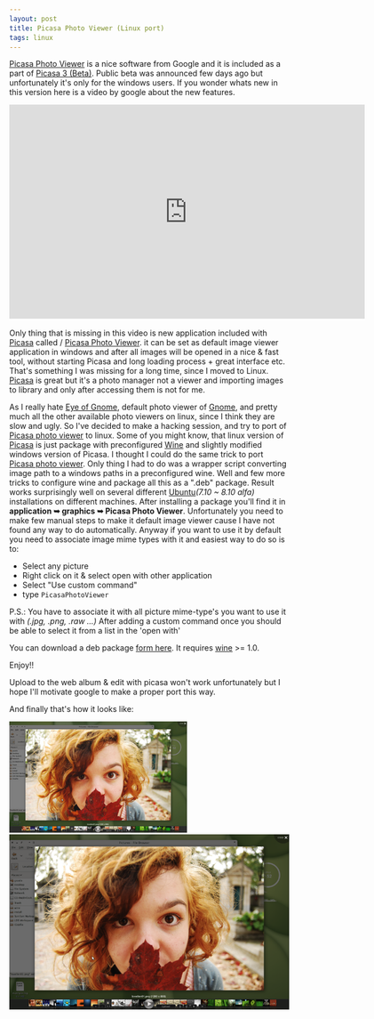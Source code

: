 ```yaml
---
layout: post
title: Picasa Photo Viewer (Linux port)
tags: linux
---
```


[Picasa Photo Viewer] is a nice software from Google and it is included as
a part of [Picasa 3 (Beta)][Picasa]. Public beta was announced few days
ago but unfortunately it's only for the windows users. If you wonder whats
new in this version here is a video by google about the new features.


<object width="640" height="385">
	<param name="movie" value="http://www.youtube.com/v/rskC6c_5L1M&color1=0xb1b1b1&color2=0xd0d0d0&hl=en_US&feature=player_embedded&fs=1"></param>
	<param name="allowFullScreen" value="true">	</param>
	<param name="allowScriptAccess" value="always"></param>
	<embed src="http://www.youtube.com/v/rskC6c_5L1M&color1=0xb1b1b1&color2=0xd0d0d0&hl=en_US&feature=player_embedded&fs=1" type="application/x-shockwave-flash" allowfullscreen="true" allowScriptAccess="always" width="640" height="385"></embed>
</object>


Only thing that is missing in this video is new application included with
[Picasa] called / [Picasa Photo Viewer]. it can be set as default image
viewer application in windows and after all images will be opened in a
nice & fast tool, without starting Picasa and long loading process + great
interface etc. That's something I was missing for a long time, since I
moved to Linux. [Picasa] is great but it's a photo manager not a viewer
and importing images to library and only after accessing them is not for
me.

As I really hate [Eye of Gnome], default photo viewer of [Gnome], and pretty 
much all the other available photo viewers on linux, since I think they are 
slow and ugly. So I've decided to make a hacking session, and try to port of
[Picasa photo viewer] to linux. Some of you might know, that linux version of
[Picasa] is just package with preconfigured [Wine] and slightly modified 
windows version of Picasa. I thought I could do the same trick to port
[Picasa photo viewer]. Only thing I had to do was a wrapper script converting
image path to a windows paths in a preconfigured wine. Well and few more
tricks to configure wine and package all this as a ".deb" package. Result
works surprisingly well on several different [Ubuntu]*(7.10 ~ 8.10 alfa)* 
installations on different machines. After installing a package you'll find 
it in **application ➥ graphics ➥ Picasa Photo Viewer**. Unfortunately you need
to make few manual steps to make it default image viewer cause I have not 
found any way to do automatically. Anyway if you want to use it by default 
you need to associate image mime types with it and easiest way to do so is to:

- Select any picture
- Right click on it & select open with other application
- Select "Use custom command"
- type `PicasaPhotoViewer`

P.S.: You have to associate it with all picture mime-type's you want to
use it with *(.jpg, .png, .raw ...)* After adding a custom command once you should be able to select it from a list in the 'open with'

You can download a deb package [form here][picasa photo viewer for linux].
It requires [wine] >= 1.0.

Enjoy!!

Upload to the web album & edit with picasa won't work unfortunately but I hope I'll motivate google to make a proper port this way. 

And finally that's how it looks like:

![thumbnail][preview thumbnail]![lightbox][preview lightbox]

[Picasa]:http://picasa.google.com/ "Free photo editing software from Google"
[Picasa Photo Viewer]:# "Quick image viewer shipped with Picasa"
[Eye of Gnome]:http://projects.gnome.org/eog/ "Official image viewer for the GNOME Desktop environment"
[Gnome]:http://www.gnome.org/ "The Free Software Desktop Project"
[Wine]:http://www.winehq.org/ "Software that lets you run Windows applications on other operating systems"
[Ubuntu]:http://www.ubuntu.com/ "Ubuntu is an open-source Linux based alternative to Windows"
[picasa photo viewer for linux]:/resources/files/PicasaPhotoViewer.deb
[preview thumbnail]:/resources/images/picasa-photo-viewer-thumbnail.jpg
[preview lightbox]:/resources/images/picasa-photo-viewer.png